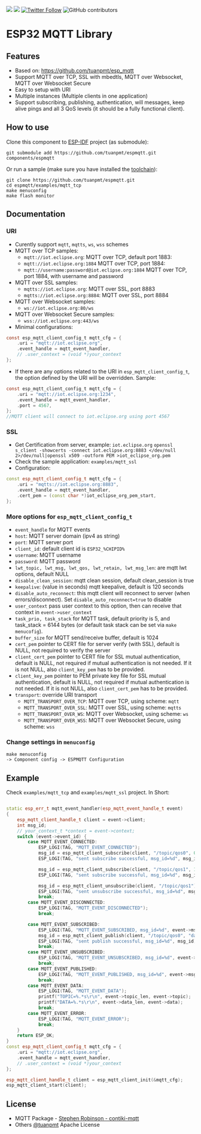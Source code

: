 [![](https://travis-ci.org/tuanpmt/espmqtt.svg?branch=master)](https://travis-ci.org/tuanpmt/espmqtt)
[![](http://hits.dwyl.io/tuanpmt/espmqtt.svg)](http://hits.dwyl.io/tuanpmt/espmqtt)
[![Twitter Follow](https://img.shields.io/twitter/follow/tuanpmt.svg?style=social&label=Follow)](https://twitter.com/tuanpmt)
![GitHub contributors](https://img.shields.io/github/contributors/tuanpmt/espmqtt.svg)

# ESP32 MQTT Library

## Features

- Based on: https://github.com/tuanpmt/esp_mqtt 
- Support MQTT over TCP, SSL with mbedtls, MQTT over Websocket, MQTT over Websocket Secure
- Easy to setup with URI 
- Multiple instances (Multiple clients in one application)
- Support subscribing, publishing, authentication, will messages, keep alive pings and all 3 QoS levels (it should be a fully functional client).

## How to use

Clone this component to [ESP-IDF](https://github.com/espressif/esp-idf) project (as submodule): 
```
git submodule add https://github.com/tuanpmt/espmqtt.git components/espmqtt
```

Or run a sample (make sure you have installed the [toolchain](http://esp-idf.readthedocs.io/en/latest/get-started/index.html#setup-toolchain)): 

```
git clone https://github.com/tuanpmt/espmqtt.git
cd espmqtt/examples/mqtt_tcp
make menuconfig
make flash monitor
```

## Documentation
### URI

- Curently support `mqtt`, `mqtts`, `ws`, `wss` schemes
- MQTT over TCP samples:
    + `mqtt://iot.eclipse.org`: MQTT over TCP, default port 1883: 
    + `mqtt://iot.eclipse.org:1884` MQTT over TCP, port 1884: 
    + `mqtt://username:password@iot.eclipse.org:1884` MQTT over TCP, port 1884, with username and password
- MQTT over SSL samples: 
    + `mqtts://iot.eclipse.org`: MQTT over SSL, port 8883
    + `mqtts://iot.eclipse.org:8884`: MQTT over SSL, port 8884
- MQTT over Websocket samples: 
    + `ws://iot.eclipse.org:80/ws`
- MQTT over Websocket Secure samples: 
    + `wss://iot.eclipse.org:443/ws`
- Minimal configurations: 

```c
const esp_mqtt_client_config_t mqtt_cfg = {
    .uri = "mqtt://iot.eclipse.org",
    .event_handle = mqtt_event_handler,
    // .user_context = (void *)your_context
};
```

- If there are any options related to the URI in `esp_mqtt_client_config_t`, the option defined by the URI will be overridden. Sample: 

```c
const esp_mqtt_client_config_t mqtt_cfg = {
    .uri = "mqtt://iot.eclipse.org:1234",
    .event_handle = mqtt_event_handler,
    .port = 4567,
};
//MQTT client will connect to iot.eclipse.org using port 4567
```

### SSL 

- Get Certification from server, example: `iot.eclipse.org` `openssl s_client -showcerts -connect iot.eclipse.org:8883 </dev/null 2>/dev/null|openssl x509 -outform PEM >iot_eclipse_org.pem`
- Check the sample application: `examples/mqtt_ssl`
- Configuration: 

```cpp
const esp_mqtt_client_config_t mqtt_cfg = {
    .uri = "mqtts://iot.eclipse.org:8883",
    .event_handle = mqtt_event_handler,
    .cert_pem = (const char *)iot_eclipse_org_pem_start,
};
```


### More options for `esp_mqtt_client_config_t`

-  `event_handle` for MQTT events
-  `host`: MQTT server domain (ipv4 as string)
-  `port`: MQTT server port
-  `client_id`: default client id is `ESP32_%CHIPID%`
-  `username`: MQTT username 
-  `password`: MQTT password
-  `lwt_topic, lwt_msg, lwt_qos, lwt_retain, lwt_msg_len`: are mqtt lwt options, default NULL
-  `disable_clean_session`: mqtt clean session, default clean_session is true
-  `keepalive`: (value in seconds) mqtt keepalive, default is 120 seconds
-  `disable_auto_reconnect`: this mqtt client will reconnect to server (when errors/disconnect). Set `disable_auto_reconnect=true` to disable
-  `user_context` pass user context to this option, then can receive that context in `event->user_context`
-  `task_prio, task_stack` for MQTT task, default priority is 5, and task_stack = 6144 bytes (or default task stack can be set via `make menucofig`).
-  `buffer_size` for MQTT send/receive buffer, default is 1024
-  `cert_pem` pointer to CERT file for server verify (with SSL), default is NULL, not required to verify the server
-  `client_cert_pem` pointer to CERT file for SSL mutual authentication, default is NULL, not required if mutual authentication is not needed. If it is not NULL, also `client_key_pem` has to be provided.
-  `client_key_pem` pointer to PEM private key file for SSL mutual authentication, default is NULL, not required if mutual authentication is not needed. If it is not NULL, also `client_cert_pem` has to be provided.
-  `transport`: override URI transport
    +  `MQTT_TRANSPORT_OVER_TCP`: MQTT over TCP, using scheme: `mqtt`
    +  `MQTT_TRANSPORT_OVER_SSL`: MQTT over SSL, using scheme: `mqtts`
    +  `MQTT_TRANSPORT_OVER_WS`: MQTT over Websocket, using scheme: `ws`
    +  `MQTT_TRANSPORT_OVER_WSS`: MQTT over Websocket Secure, using scheme: `wss`

### Change settings in `menuconfig`

```
make menuconfig 
-> Component config -> ESPMQTT Configuration 
```

## Example

Check `examples/mqtt_tcp` and `examples/mqtt_ssl` project. In Short:

```cpp

static esp_err_t mqtt_event_handler(esp_mqtt_event_handle_t event)
{
    esp_mqtt_client_handle_t client = event->client;
    int msg_id;
    // your_context_t *context = event->context;
    switch (event->event_id) {
        case MQTT_EVENT_CONNECTED:
            ESP_LOGI(TAG, "MQTT_EVENT_CONNECTED");
            msg_id = esp_mqtt_client_subscribe(client, "/topic/qos0", 0);
            ESP_LOGI(TAG, "sent subscribe successful, msg_id=%d", msg_id);

            msg_id = esp_mqtt_client_subscribe(client, "/topic/qos1", 1);
            ESP_LOGI(TAG, "sent subscribe successful, msg_id=%d", msg_id);

            msg_id = esp_mqtt_client_unsubscribe(client, "/topic/qos1");
            ESP_LOGI(TAG, "sent unsubscribe successful, msg_id=%d", msg_id);
            break;
        case MQTT_EVENT_DISCONNECTED:
            ESP_LOGI(TAG, "MQTT_EVENT_DISCONNECTED");
            break;

        case MQTT_EVENT_SUBSCRIBED:
            ESP_LOGI(TAG, "MQTT_EVENT_SUBSCRIBED, msg_id=%d", event->msg_id);
            msg_id = esp_mqtt_client_publish(client, "/topic/qos0", "data", 0, 0, 0);
            ESP_LOGI(TAG, "sent publish successful, msg_id=%d", msg_id);
            break;
        case MQTT_EVENT_UNSUBSCRIBED:
            ESP_LOGI(TAG, "MQTT_EVENT_UNSUBSCRIBED, msg_id=%d", event->msg_id);
            break;
        case MQTT_EVENT_PUBLISHED:
            ESP_LOGI(TAG, "MQTT_EVENT_PUBLISHED, msg_id=%d", event->msg_id);
            break;
        case MQTT_EVENT_DATA:
            ESP_LOGI(TAG, "MQTT_EVENT_DATA");
            printf("TOPIC=%.*s\r\n", event->topic_len, event->topic);
            printf("DATA=%.*s\r\n", event->data_len, event->data);
            break;
        case MQTT_EVENT_ERROR:
            ESP_LOGI(TAG, "MQTT_EVENT_ERROR");
            break;
    }
    return ESP_OK;
}
const esp_mqtt_client_config_t mqtt_cfg = {
    .uri = "mqtt://iot.eclipse.org",
    .event_handle = mqtt_event_handler,
    // .user_context = (void *)your_context
};

esp_mqtt_client_handle_t client = esp_mqtt_client_init(&mqtt_cfg);
esp_mqtt_client_start(client);
```

## License
- MQTT Package - [Stephen Robinson - contiki-mqtt](https://github.com/esar/contiki-mqtt)
- Others [@tuanpmt](https://twitter.com/tuanpmt)
Apache License
